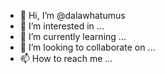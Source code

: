 - 👋 Hi, I’m @dalawhatumus
- 👀 I’m interested in ...
- 🌱 I’m currently learning ...
- 💞️ I’m looking to collaborate on ...
- 📫 How to reach me ...

<!---
dalawhatumus/dalawhatumus is a ✨ special ✨ repository because its `README.md` (this file) appears on your GitHub profile.
You can click the Preview link to take a look at your changes.
--->
